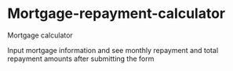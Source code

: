 # Mortgage-repayment-calculator
 Mortgage calculator

Input mortgage information and see monthly repayment and total repayment amounts after submitting the form
